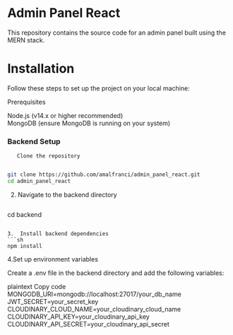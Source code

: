 #  Admin Panel React

This repository contains the source code for an admin panel built using the MERN stack.

# Installation

Follow these steps to set up the project on your local machine:

Prerequisites
	
   Node.js (v14.x or higher recommended)	
   MongoDB (ensure MongoDB is running on your system)

### Backend Setup
       
       Clone the repository
```sh

git clone https://github.com/amalfranci/admin_panel_react.git
cd admin_panel_react

```
2.	Navigate to the backend directory
    ```sh

cd backend
```

3.	Install backend dependencies
```sh
npm install

```

4.Set up environment variables

  Create a .env file in the backend directory and add the following variables:

plaintext
Copy code
MONGODB_URI=mongodb://localhost:27017/your_db_name
JWT_SECRET=your_secret_key
CLOUDINARY_CLOUD_NAME=your_cloudinary_cloud_name
CLOUDINARY_API_KEY=your_cloudinary_api_key
CLOUDINARY_API_SECRET=your_cloudinary_api_secret
